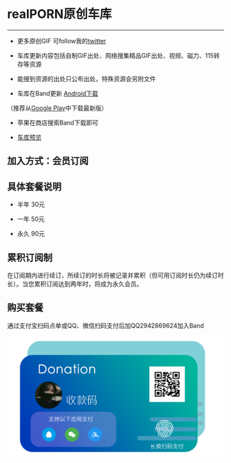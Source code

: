realPORN原创车库
===

-----



* 更多原创GIF 可follow我的[twitter](https://twitter.com/realnazigif)

* 车库更新内容包括自制GIF出处、网络搜集精品GIF出处、视频、磁力、115转存等资源  

* 能搜到资源的出处只公布出处，特殊资源会另附文件  

* 车库在Band更新
[Android下载](https://www.lanzous.com/i2iebza)

（推荐从[Google Play](https://play.google.com/store/apps/details?id=com.nhn.android.band)中下载最新版）

* 苹果在商店搜索Band下载即可


* [车库预览](https://github.com/yhfnazi/yhfnazi-gif/blob/master/%E8%BD%A6%E5%BA%93%E9%A2%84%E8%A7%88.png)

加入方式：会员订阅
--


具体套餐说明
--

* 半年 30元

* 一年 50元

* 永久 90元

累积订阅制
--

在订阅期内进行续订，所续订的时长将被记录并累积（但可用订阅时长仍为续订时长）。当您累积订阅达到两年时，将成为永久会员。

购买套餐
--

通过支付宝扫码点单或QQ、微信扫码支付后加QQ2942869624加入Band

![支付宝·微信·QQ支付](三合一支付.png)

